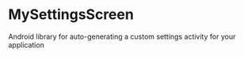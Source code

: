 # MySettingsScreen
Android library for auto-generating a custom settings activity for your application
